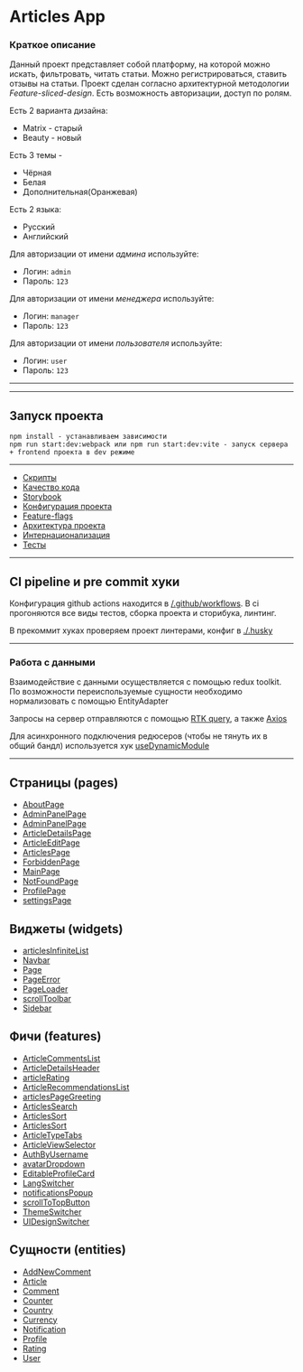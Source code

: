 # Articles App

### Краткое описание

Данный проект представляет собой платформу, на которой можно искать, фильтровать, читать статьи.
Можно регистрироваться, ставить отзывы на статьи. Проект сделан согласно архитектурной методологии
_Feature-sliced-design_. Есть возможность авторизации, доступ по ролям.

Есть 2 варианта дизайна:

-  Matrix - старый
-  Beauty - новый

Есть 3 темы -

-  Чёрная
-  Белая
-  Дополнительная(Оранжевая)

Есть 2 языка:

-  Русский
-  Английский

Для авторизации от имени _админа_ используйте:

-  Логин: `admin`
-  Пароль: `123`

Для авторизации от имени _менеджера_ используйте:

-  Логин: `manager`
-  Пароль: `123`

Для авторизации от имени _пользователя_ используйте:

-  Логин: `user`
-  Пароль: `123`

---

---

## Запуск проекта

```
npm install - устанавливаем зависимости
npm run start:dev:webpack или npm run start:dev:vite - запуск сервера + frontend проекта в dev режиме
```

---

-  [Скрипты](/docs/scripts.md)
-  [Качество кода](/docs/codeQuality.md)
-  [Storybook](/config/storybook/storybook.md)
-  [Конфигурация проекта](/docs/config.md)
-  [Feature-flags](/src/shared/lib/featureFlags/README.md)
-  [Архитектура проекта](https://feature-sliced.design/docs/get-started/tutorial)
-  [Интернационализация](docs/i18n.md)
-  [Тесты](docs/tests.md)

---

## CI pipeline и pre commit хуки

Конфигурация github actions находится в [/.github/workflows](/.github/workflows).
В ci прогоняются все виды тестов, сборка проекта и сторибука, линтинг.

В прекоммит хуках проверяем проект линтерами, конфиг в [./.husky](./.husky)

---

### Работа с данными

Взаимодействие с данными осуществляется с помощью redux toolkit.
По возможности переиспользуемые сущности необходимо нормализовать с помощью EntityAdapter

Запросы на сервер отправляются с помощью [RTK query](/src/shared/api/rtkApi.ts), а также [Axios](/src/shared/api/api.ts)

Для асинхронного подключения редюсеров (чтобы не тянуть их в общий бандл) используется хук
[useDynamicModule](/src/shared/lib/hooks/useDynamicModule/useDynamicModule.ts)

---

## Страницы (pages)

-  [AboutPage](/src/pages/AboutPage)
-  [AdminPanelPage](/src/pages/AdminPanelPage)
-  [AdminPanelPage](/src/pages/AdminPanelPage)
-  [ArticleDetailsPage](/src/pages/ArticleDetailsPage)
-  [ArticleEditPage](/src/pages/ArticleEditPage)
-  [ArticlesPage](/src/pages/ArticlesPage)
-  [ForbiddenPage](/src/pages/ForbiddenPage)
-  [MainPage](/src/pages/MainPage)
-  [NotFoundPage](/src/pages/NotFoundPage)
-  [ProfilePage](/src/pages/ProfilePage)
-  [settingsPage](/src/pages/settingsPage)

## Виджеты (widgets)

-  [articlesInfiniteList](/src/pages/articlesInfiniteList)
-  [Navbar](/src/pages/Navbar)
-  [Page](/src/pages/Page)
-  [PageError](/src/pages/PageError)
-  [PageLoader](/src/pages/PageLoader)
-  [scrollToolbar](/src/pages/scrollToolbar)
-  [Sidebar](/src/pages/Sidebar)

## Фичи (features)

-  [ArticleCommentsList](/src/features/ArticleCommentsList)
-  [ArticleDetailsHeader](/src/features/ArticleDetailsHeader)
-  [articleRating](/src/features/articleRating)
-  [ArticleRecommendationsList](/src/features/ArticleRecommendationsList)
-  [articlesPageGreeting](/src/features/articlesPageGreeting)
-  [ArticlesSearch](/src/features/ArticlesSearch)
-  [ArticlesSort](/src/features/ArticlesSort)
-  [ArticlesSort](/src/features/ArticlesSort)
-  [ArticleTypeTabs](/src/features/ArticleTypeTabs)
-  [ArticleViewSelector](/src/features/ArticleViewSelector)
-  [AuthByUsername](/src/features/AuthByUsername)
-  [avatarDropdown](/src/features/avatarDropdown)
-  [EditableProfileCard](/src/features/EditableProfileCard)
-  [LangSwitcher](/src/features/LangSwitcher)
-  [notificationsPopup](/src/features/notificationsPopup)
-  [scrollToTopButton](/src/features/scrollToTopButton)
-  [ThemeSwitcher](/src/features/ThemeSwitcher)
-  [UIDesignSwitcher](/src/features/UIDesignSwitcher)

## Сущности (entities)

-  [AddNewComment](/src/entities/AddNewComment)
-  [Article](/src/entities/Article)
-  [Comment](/src/entities/Comment)
-  [Counter](/src/entities/Counter)
-  [Country](/src/entities/Country)
-  [Currency](/src/entities/Currency)
-  [Notification](/src/entities/Notification)
-  [Profile](/src/entities/Profile)
-  [Rating](/src/entities/Rating)
-  [User](/src/entities/User)
